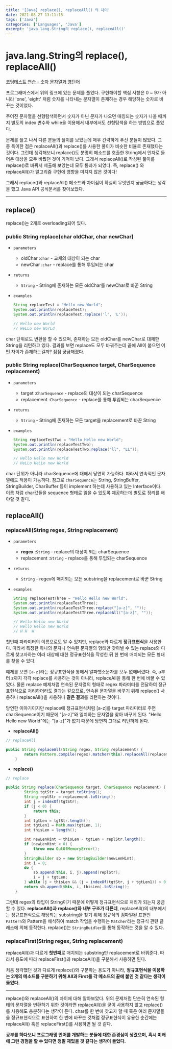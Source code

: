 ```yaml
---
title: '[Java] replace(), replaceAll() 의 차이'
date: 2021-08-27 13:11:15
tags: ['Java']
categories: ['Languages', 'Java']
excerpt: 'java.lang.String의 replace(), replaceAll()'
---
```


# java.lang.String의 replace(), replaceAll()

[코딩테스트 연습 - 숫자 문자열과 영단어](https://programmers.co.kr/learn/courses/30/lessons/81301)

프로그래머스에서 위의 링크에 있는 문제를 풀었다. 구현해야할 핵심 사항은 0 ~ 9가 아니라 'one', 'eight' 처럼 숫자를 나타내는 문자열이 존재하는 경우 해당하는 숫자로 바꾸는 것이었다. 

주어진 문자열을 선형탐색하면서 숫자가 아닌 문자가 나오면 매칭되는 숫자가 나올 때까지 별도의 index 변수와 while을 이용해서 내부에서도 선형탐색을 하는 방법으로 풀었다.

문제를 풀고 나서 다른 분들의 풀이를 보았는데 매우 간략하게 푸신 분들이 많았다. 그 중 특이한 점은 replaceAll()과 replace()를 사용한 풀이가 비슷한 비율로 존재했다는 것이다. 그런데 생각해보니 replace()도 분명히 메소드를 호출한 String에서 인자로 들어온 대상을 모두 바꿨던 것이 기억이 났다. 그래서 replaceAll()로 작성된 풀이를 replace()로 바꿔서 제출해 보았는데 모두 통과가 되었다. 즉, replace() 와 replaceAll()가 알고리즘 구현에 영향을 미치지 않은 것이다!

그래서 replace()와 replaceAll() 메소드와 차이점이 확실히 무엇인지 궁금하다는 생각을 했고 Java API 공식문서를 찾아보았다.

---

## replace()

replace()는 2개로 overloading되어 있다.

### public String replace(char oldChar, char newChar)

- `parameters`

  - oldChar :`char` - 교체의 대상이 되는 char
  - newChar :`char` - replace를 통해 투입되는 char

- `returns`

  - `String` - String에 존재하는 모든 oldChar를 newChar로 바꾼 String

- `examples`

  ```java
  String replaceTest = "Hello new World";
  System.out.println(replaceTest);
  System.out.println(replaceTest.replace('l', 'L'));
  
  // Hello new World
  // HeLLo new WorLd
  ```

char 단위로도 변환을 할 수 있으며, 존재하는 모든 oldChar를 newChar로 대체한 String을 리턴하고 있다. 결과를 보면 replace도 모두 바꿔주는데 끝에 All이 붙으면 어떤 차이가 존재하는걸까? 점점 궁금해졌다.

### public String replace(CharSequence target, CharSequence replacement)

- `parameters`

  - target :`CharSequence` - replace의 대상이 되는 charSequence
  - replacement :`CharSequence` - replace를 통해 투입되는 charSequence

- `returns`

  - `String` - String에 존재하는 모든 target을 replacement로 바꾼 String

- `examples`

  ```java
  String replaceTestTwo = "Hello Hello new World";
  System.out.println(replaceTestTwo);
  System.out.println(replaceTestTwo.replace("ll", "LL"));
  
  // Hello Hello new World
  // HeLLo HeLLo new World
  ```

char 단위가 아니라 charSequence에 대해서 당연히 가능하다. 따라서 연속적인 문자열에도 적용이 가능하다. 참고로 `charSequence`는 String, StringBuffer, StringBuilder, CharBuffer 등이 implement 하는데 사용하고 있는 Interface이다. 이름 처럼 char값들을 sequence 형태로 읽을 수 있도록 제공하는데 별도로 정리를 해야할 것 같다.

## replaceAll()

### replaceAll(String regex, String replacement)

- `parameters`

  - **regex** :`String` - replace의 대상이 되는 charSequence
  - replacement :`String` - replace를 통해 투입되는 charSequence

- `returns`

  - `String` - regex에 매치되는 모든 substring을 replacement로 바꾼 String

- `examples`

  ```java
  String replaceTestThree = "Hello Hello new World";
  System.out.println(replaceTestThree);
  System.out.println(replaceTestThree.replace("[a-z]", ""));
  System.out.println(replaceTestThree.replaceAll("[a-z]", ""));
  
  // Hello Hello new World
  // Hello Hello new World
  // H H  W
  ```

첫번째 파라미터의 이름으로도 알 수 있지만, replace와 다르게 **정규표현식**을 사용한다. 따라서 특정한 하나의 문자나 연속된 문자열의 형태만 찾아낼 수 있는 replace와 다르게 찾고자하는 여러 대상에 대한 정규표현식을 작성한 뒤 한 번에 매치되는 모든 형태를 찾을 수 있다. 

예제를 보면 `[a-z]`라는 정규표현식을 통해서 알파벳소문자를 모두 없애버렸다. 즉, a부터 z까지 각각 replace를 사용하는 것이 아니라, replaceAll을 통해 한 번에 바꿀 수 있었다. 물론 replace 예제처럼 연속된 문자열의 형태로 regex 파라미터를 전달하여 정규표현식으로 처리하더라도 결과는 같으므로, 연속된 문자열을 바꾸기 위해 replace() 사용하나 replaceAll()을 사용하나 **같은 결과**를 리턴하는 것이다.

당연한 이야기이지만 replace에 정규표현식처럼 [a-z]를 target 파라미터로 주면 charSequence이기 때문에 "[a-z]"와 일치하는 문자열을 찾아 바꾸게 된다. "Hello Hello new World"에는 "[a-z]"가 없기 때문에 당연히 그대로 리턴하게 된다.

- **replaceAll()**
```java
// replaceAll

public String replaceAll(String regex, String replacement) {
        return Pattern.compile(regex).matcher(this).replaceAll(replacement);
    }
```

- **replace()**
```java
// replace

public String replace(CharSequence target, CharSequence replacement) {
        String tgtStr = target.toString();
        String replStr = replacement.toString();
        int j = indexOf(tgtStr);
        if (j < 0) {
            return this;
        }
        int tgtLen = tgtStr.length();
        int tgtLen1 = Math.max(tgtLen, 1);
        int thisLen = length();

        int newLenHint = thisLen - tgtLen + replStr.length();
        if (newLenHint < 0) {
            throw new OutOfMemoryError();
        }
        StringBuilder sb = new StringBuilder(newLenHint);
        int i = 0;
        do {
            sb.append(this, i, j).append(replStr);
            i = j + tgtLen;
        } while (j < thisLen && (j = indexOf(tgtStr, j + tgtLen1)) > 0);
        return sb.append(this, i, thisLen).toString();
    }
```

그런데 regex의 타입이 String이기 때문에 어떻게 정규표현식으로 처리가 되는지 궁금할 수 있다. **replaceAll()과 replace()와 내부 구조가 다른데**, replaceAll()의 내부에서는 정규표현식으로 해당되는 substring을 찾기 위해 정규식의 컴파일된 표현인 `Pattern`와 Pattern을 해석하여 match 작업을 수행하는 `Matcher`라는 정규식 관련 클래스에 의해 동작한다. replace()는 `StringBuidler`를 통해 동작하는 것을 알 수 있다. 

### replaceFirst(String regex, String replacement)

replaceAll()과 다르게 **첫번째**로 매치되는 substring만 replacement로 바꿔준다. 따라서 용도에 따라 replaceFirst()과 replaceAll()을 구분해서 사용하면 된다. 

처음 생각했던 것과 다르게 replace()와 구분하는 용도가 아니라, **정규표현식을 이용하는 2개의 메소드를 구분하기 위해 All과 First를 각 메소드의 끝에 붙인 것 같다는 생각이 들었다.**

---

replace()와 replaceAll()의 차이에 대해 알아보았다. 위의 문제처럼 단순히 연속된 형태의 문자열을 변환하기 위한 것이라면 replaceAll()을 굳이 사용하지 않고 replace()를 사용해도 충분하다는 생각이 든다. char를 한 번에 찾고자 할 때 혹은 여러 문자열들을 정규표현식으로 표현하여 한 번에 바꾸는 것처럼 정규표현식이 유용한 순간에는 replaceAll() 혹은 replaceFirst()를 사용하면 될 것 같다. 

**공부를 하다보니 프로그래밍 언어를 개발하는 분들에 대한 존경심이 생겼으며, 혹시 미래에 그런 경험을 할 수 있다면 정말 재밌을 것 같다는 생각이 들었다.**
